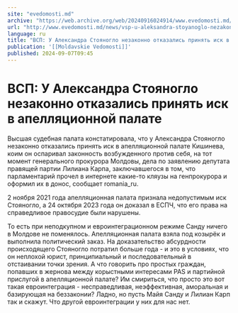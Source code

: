 ```yaml
---
site: "evedomosti.md"
archive: "https://web.archive.org/web/20240916024914/www.evedomosti.md/news/vsp-u-aleksandra-stoyanoglo-nezakonno-otkazalis-prinyat-isk"
url: "http://www.evedomosti.md/news/vsp-u-aleksandra-stoyanoglo-nezakonno-otkazalis-prinyat-isk"
language: ru
title: "ВСП: У Александра Стояногло незаконно отказались принять иск в апелляционной палате"
publication: '[[Moldavskie Vedomosti]]'
published: 2024-09-07T09:45
---
```


# ВСП: У Александра Стояногло незаконно отказались принять иск в апелляционной палате

Высшая судебная палата констатировала, что у Александра Стояногло незаконно отказались принять иск в апелляционной палате Кишинева, коим он оспаривал законность возбужденного против себя, на тот момент генерального прокурора Молдовы, дела по заявлению депутата правящей партии Лилиана Карпа, заключавшегося в том, что парламентарий прочел в интернете какие-то кляузы на генпрокурора и оформил их в донос, сообщает romania_ru.

2 ноября 2021 года апелляционная палата признала недопустимым иск Стояногло, а 24 октября 2023 года он доказал в ЕСПЧ, что его права на справедливое правосудие были нарушены.

То есть при неподкупном и евроинтеграционном режиме Санду ничего в Молдове не поменялось. Апелляционная палата взяла под козырёк и выполнила политический заказ. На доказательство абсурдности происходящего Стояногло потратил больше года - и это в условиях, что он неплохой юрист, принципиальный и последовательный в отстаивании точки зрения. А что говорить про простых граждан, попавших в жернова между корыстными интересами PAS и партийной прислугой в апелляционной палате? Им смириться, что просто это вот такая евроинтеграция - несправедливая, неэффективная, аморальная и базирующая на беззаконии? Ладно, но пусть Майя Санду и Лилиан Карп так и скажут. Что другой евроинтеграции у них для нас нет.